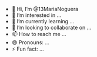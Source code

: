 - 👋 Hi, I’m @13MariaNoguera
- 👀 I’m interested in ...
- 🌱 I’m currently learning ...
- 💞️ I’m looking to collaborate on ...
- 📫 How to reach me ...
- 😄 Pronouns: ...
- ⚡ Fun fact: ...

<!---
13MariaNoguera/13MariaNoguera is a ✨ special ✨ repository because its `README.md` (this file) appears on your GitHub profile.
You can click the Preview link to take a look at your changes.
--->
